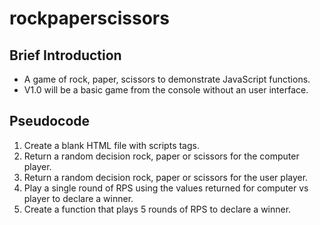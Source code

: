 # rockpaperscissors

## Brief Introduction
- A game of rock, paper, scissors to demonstrate JavaScript functions.
- V1.0 will be a basic game from the console without an user interface.

## Pseudocode
1. Create a blank HTML file with scripts tags.
2. Return a random decision rock, paper or scissors for the computer player.
3. Return a random decision rock, paper or scissors for the user player.
4. Play a single round of RPS using the values returned for computer vs player to declare a winner.
5. Create a function that plays 5 rounds of RPS to declare a winner.
